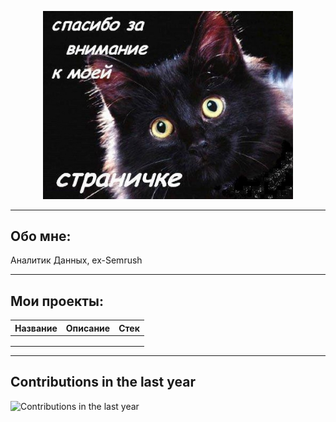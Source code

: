 <p align="center">
  <img src="cat.png" alt="Спасибо за внимание к моей страничке" width="400">
</p>

---

## Обо мне:
Аналитик Данных, ex-Semrush

---

## Мои проекты:

| Название | Описание | Стек |
|-----------|-----------|------|
|  |  |  |
|  |  |  |
|  |  |  |

---

## Contributions in the last year

![Contributions in the last year](https://ghchart.rshah.org/AtanovNS)

